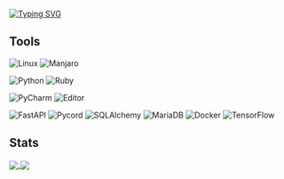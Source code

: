 [![Typing SVG](https://readme-typing-svg.herokuapp.com?font=times+new+roman&size=50&color=8622F7&vCenter=true&width=1000&lines=I'm+Infinity,+Hello+There!;I+like+Python+and+Animes)](https://git.io/typing-svg)


## Tools
 
![Linux](https://img.shields.io/badge/OS-Linux-purple?style=flat&logo=linux&logoColor=white)
![Manjaro](https://img.shields.io/badge/Distro-Manjaro-purple?style=flat&logo=manjaro&logoColor=white)


![Python](https://img.shields.io/badge/Langugage-Python-blue?style=flat&logo=python&logoColor=white)
![Ruby](https://img.shields.io/badge/Langugage-Ruby-blue?style=flat&logo=ruby&logoColor=white)


![PyCharm](https://img.shields.io/badge/IDE-PyCharm-darkblue?style=flat&logo=pycharm&logoColor=white)
![Editor](https://img.shields.io/badge/Editor-VisualStudioCode-darkblue?style=flat&logo=visualstudiocode&logoColor=white)


![FastAPI](https://img.shields.io/badge/Framework-FastAPI-red?style=flat&logo=fastapi&logoColor=white)
![Pycord](https://img.shields.io/badge/DiscordWrapper-Pycord-red?style=flat&logo=discord&logoColor=white)
![SQLAlchemy](https://img.shields.io/badge/ORM-SQLAlchemy-red)
![MariaDB](https://img.shields.io/badge/Database-MariaDB-red?style=flat&logo=mariadb&logoColor=white)
![Docker](https://img.shields.io/badge/Container-Docker-red?style=flat&logo=docker&logoColor=white)
![TensorFlow](https://img.shields.io/badge/ML-TensorFlow-red?style=flat&logo=tensorflow&logoColor=white)


## Stats

<a href="https://github.com/anuraghazra/github-readme-stats">
  <img align="center" src=https://github-readme-stats.vercel.app/api?username=Inf-inity&theme=midnight-purple&show_icons=true&include_all_commits=true"/>
  <img align="center" src="https://github-readme-stats.vercel.app/api/top-langs/?username=Inf-inity&theme=midnight-purple&show_icons=true&layout=compact&hide=go"/>
</a>
